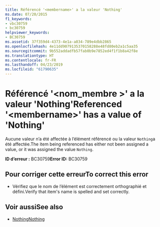 ```yaml
---
title: Référencé '<membername>' a la valeur 'Nothing'
ms.date: 07/20/2015
f1_keywords:
- vbc30759
- bc30759
helpviewer_keywords:
- BC30759
ms.assetid: 37f359d4-4373-4e1a-a834-789e4dbb2865
ms.openlocfilehash: 4e11dd9079135370158288e48fd80eb2a1c5aa35
ms.sourcegitcommit: 9b552addadfb57fab0b9e7852ed4f1f1b8a42f8e
ms.translationtype: HT
ms.contentlocale: fr-FR
ms.lasthandoff: 04/23/2019
ms.locfileid: "61790635"
---
```

# <a name="referenced-membername-has-a-value-of-nothing"></a><span data-ttu-id="cd8ac-102">Référencé '\<nom_membre >' a la valeur 'Nothing'</span><span class="sxs-lookup"><span data-stu-id="cd8ac-102">Referenced '\<membername>' has a value of 'Nothing'</span></span>
<span data-ttu-id="cd8ac-103">Aucune valeur n’a été affectée à l’élément référencé ou la valeur `Nothing`a été affectée.</span><span class="sxs-lookup"><span data-stu-id="cd8ac-103">The item being referenced has either not been assigned a value, or it was assigned the value `Nothing`.</span></span>  
  
 <span data-ttu-id="cd8ac-104">**ID d’erreur :** BC30759</span><span class="sxs-lookup"><span data-stu-id="cd8ac-104">**Error ID:** BC30759</span></span>  
  
## <a name="to-correct-this-error"></a><span data-ttu-id="cd8ac-105">Pour corriger cette erreur</span><span class="sxs-lookup"><span data-stu-id="cd8ac-105">To correct this error</span></span>  
  
- <span data-ttu-id="cd8ac-106">Vérifiez que le nom de l’élément est correctement orthographié et défini.</span><span class="sxs-lookup"><span data-stu-id="cd8ac-106">Verify that item's name is spelled and set correctly.</span></span>  
  
## <a name="see-also"></a><span data-ttu-id="cd8ac-107">Voir aussi</span><span class="sxs-lookup"><span data-stu-id="cd8ac-107">See also</span></span>

- [<span data-ttu-id="cd8ac-108">Nothing</span><span class="sxs-lookup"><span data-stu-id="cd8ac-108">Nothing</span></span>](../../visual-basic/language-reference/nothing.md)
